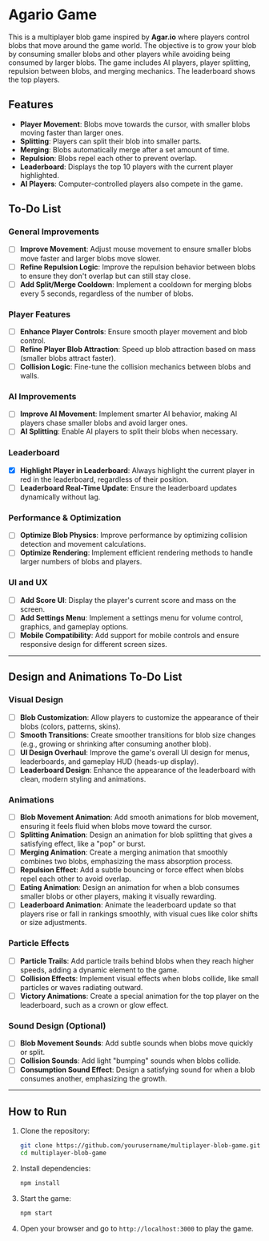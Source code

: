 # Agario Game

This is a multiplayer blob game inspired by **Agar.io** where players control blobs that move around the game world. The objective is to grow your blob by consuming smaller blobs and other players while avoiding being consumed by larger blobs. The game includes AI players, player splitting, repulsion between blobs, and merging mechanics. The leaderboard shows the top players.

## Features

- **Player Movement**: Blobs move towards the cursor, with smaller blobs moving faster than larger ones.
- **Splitting**: Players can split their blob into smaller parts.
- **Merging**: Blobs automatically merge after a set amount of time.
- **Repulsion**: Blobs repel each other to prevent overlap.
- **Leaderboard**: Displays the top 10 players with the current player highlighted.
- **AI Players**: Computer-controlled players also compete in the game.

## To-Do List

### General Improvements

- [ ] **Improve Movement**: Adjust mouse movement to ensure smaller blobs move faster and larger blobs move slower.
- [ ] **Refine Repulsion Logic**: Improve the repulsion behavior between blobs to ensure they don't overlap but can still stay close.
- [ ] **Add Split/Merge Cooldown**: Implement a cooldown for merging blobs every 5 seconds, regardless of the number of blobs.

### Player Features

- [ ] **Enhance Player Controls**: Ensure smooth player movement and blob control.
- [ ] **Refine Player Blob Attraction**: Speed up blob attraction based on mass (smaller blobs attract faster).
- [ ] **Collision Logic**: Fine-tune the collision mechanics between blobs and walls.
  
### AI Improvements

- [ ] **Improve AI Movement**: Implement smarter AI behavior, making AI players chase smaller blobs and avoid larger ones.
- [ ] **AI Splitting**: Enable AI players to split their blobs when necessary.

### Leaderboard

- [x] **Highlight Player in Leaderboard**: Always highlight the current player in red in the leaderboard, regardless of their position.
- [ ] **Leaderboard Real-Time Update**: Ensure the leaderboard updates dynamically without lag.
  
### Performance & Optimization

- [ ] **Optimize Blob Physics**: Improve performance by optimizing collision detection and movement calculations.
- [ ] **Optimize Rendering**: Implement efficient rendering methods to handle larger numbers of blobs and players.

### UI and UX

- [ ] **Add Score UI**: Display the player's current score and mass on the screen.
- [ ] **Add Settings Menu**: Implement a settings menu for volume control, graphics, and gameplay options.
- [ ] **Mobile Compatibility**: Add support for mobile controls and ensure responsive design for different screen sizes.

---

## Design and Animations To-Do List

### Visual Design

- [ ] **Blob Customization**: Allow players to customize the appearance of their blobs (colors, patterns, skins).
- [ ] **Smooth Transitions**: Create smoother transitions for blob size changes (e.g., growing or shrinking after consuming another blob).
- [ ] **UI Design Overhaul**: Improve the game's overall UI design for menus, leaderboards, and gameplay HUD (heads-up display).
- [ ] **Leaderboard Design**: Enhance the appearance of the leaderboard with clean, modern styling and animations.

### Animations

- [ ] **Blob Movement Animation**: Add smooth animations for blob movement, ensuring it feels fluid when blobs move toward the cursor.
- [ ] **Splitting Animation**: Design an animation for blob splitting that gives a satisfying effect, like a "pop" or burst.
- [ ] **Merging Animation**: Create a merging animation that smoothly combines two blobs, emphasizing the mass absorption process.
- [ ] **Repulsion Effect**: Add a subtle bouncing or force effect when blobs repel each other to avoid overlap.
- [ ] **Eating Animation**: Design an animation for when a blob consumes smaller blobs or other players, making it visually rewarding.
- [ ] **Leaderboard Animation**: Animate the leaderboard update so that players rise or fall in rankings smoothly, with visual cues like color shifts or size adjustments.

### Particle Effects

- [ ] **Particle Trails**: Add particle trails behind blobs when they reach higher speeds, adding a dynamic element to the game.
- [ ] **Collision Effects**: Implement visual effects when blobs collide, like small particles or waves radiating outward.
- [ ] **Victory Animations**: Create a special animation for the top player on the leaderboard, such as a crown or glow effect.

### Sound Design (Optional)

- [ ] **Blob Movement Sounds**: Add subtle sounds when blobs move quickly or split.
- [ ] **Collision Sounds**: Add light "bumping" sounds when blobs collide.
- [ ] **Consumption Sound Effect**: Design a satisfying sound for when a blob consumes another, emphasizing the growth.

---

## How to Run

1. Clone the repository:
   ```bash
   git clone https://github.com/yourusername/multiplayer-blob-game.git
   cd multiplayer-blob-game
   ```

2. Install dependencies:
   ```bash
   npm install
   ```

3. Start the game:
   ```bash
   npm start
   ```

4. Open your browser and go to `http://localhost:3000` to play the game.
